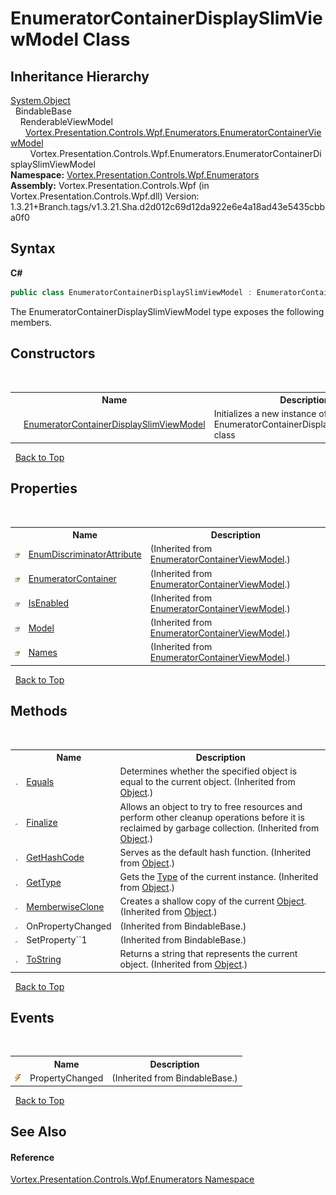 # EnumeratorContainerDisplaySlimViewModel Class
 


## Inheritance Hierarchy
<a href="https://docs.microsoft.com/dotnet/api/system.object" target="_blank">System.Object</a><br />&nbsp;&nbsp;BindableBase<br />&nbsp;&nbsp;&nbsp;&nbsp;RenderableViewModel<br />&nbsp;&nbsp;&nbsp;&nbsp;&nbsp;&nbsp;<a href="T_Vortex_Presentation_Controls_Wpf_Enumerators_EnumeratorContainerViewModel.md">Vortex.Presentation.Controls.Wpf.Enumerators.EnumeratorContainerViewModel</a><br />&nbsp;&nbsp;&nbsp;&nbsp;&nbsp;&nbsp;&nbsp;&nbsp;Vortex.Presentation.Controls.Wpf.Enumerators.EnumeratorContainerDisplaySlimViewModel<br />
**Namespace:**&nbsp;<a href="N_Vortex_Presentation_Controls_Wpf_Enumerators.md">Vortex.Presentation.Controls.Wpf.Enumerators</a><br />**Assembly:**&nbsp;Vortex.Presentation.Controls.Wpf (in Vortex.Presentation.Controls.Wpf.dll) Version: 1.3.21+Branch.tags/v1.3.21.Sha.d2d012c69d12da922e6e4a18ad43e5435cbba0f0

## Syntax

**C#**<br />
``` C#
public class EnumeratorContainerDisplaySlimViewModel : EnumeratorContainerViewModel
```

The EnumeratorContainerDisplaySlimViewModel type exposes the following members.


## Constructors
&nbsp;<table><tr><th></th><th>Name</th><th>Description</th></tr><tr><td>![Public method](media/pubmethod.gif "Public method")</td><td><a href="M_Vortex_Presentation_Controls_Wpf_Enumerators_EnumeratorContainerDisplaySlimViewModel__ctor.md">EnumeratorContainerDisplaySlimViewModel</a></td><td>
Initializes a new instance of the EnumeratorContainerDisplaySlimViewModel class</td></tr></table>&nbsp;
<a href="#enumeratorcontainerdisplayslimviewmodel-class">Back to Top</a>

## Properties
&nbsp;<table><tr><th></th><th>Name</th><th>Description</th></tr><tr><td>![Public property](media/pubproperty.gif "Public property")</td><td><a href="P_Vortex_Presentation_Controls_Wpf_Enumerators_EnumeratorContainerViewModel_EnumDiscriminatorAttribute.md">EnumDiscriminatorAttribute</a></td><td> (Inherited from <a href="T_Vortex_Presentation_Controls_Wpf_Enumerators_EnumeratorContainerViewModel.md">EnumeratorContainerViewModel</a>.)</td></tr><tr><td>![Public property](media/pubproperty.gif "Public property")</td><td><a href="P_Vortex_Presentation_Controls_Wpf_Enumerators_EnumeratorContainerViewModel_EnumeratorContainer.md">EnumeratorContainer</a></td><td> (Inherited from <a href="T_Vortex_Presentation_Controls_Wpf_Enumerators_EnumeratorContainerViewModel.md">EnumeratorContainerViewModel</a>.)</td></tr><tr><td>![Public property](media/pubproperty.gif "Public property")</td><td><a href="P_Vortex_Presentation_Controls_Wpf_Enumerators_EnumeratorContainerViewModel_IsEnabled.md">IsEnabled</a></td><td> (Inherited from <a href="T_Vortex_Presentation_Controls_Wpf_Enumerators_EnumeratorContainerViewModel.md">EnumeratorContainerViewModel</a>.)</td></tr><tr><td>![Public property](media/pubproperty.gif "Public property")</td><td><a href="P_Vortex_Presentation_Controls_Wpf_Enumerators_EnumeratorContainerViewModel_Model.md">Model</a></td><td> (Inherited from <a href="T_Vortex_Presentation_Controls_Wpf_Enumerators_EnumeratorContainerViewModel.md">EnumeratorContainerViewModel</a>.)</td></tr><tr><td>![Public property](media/pubproperty.gif "Public property")</td><td><a href="P_Vortex_Presentation_Controls_Wpf_Enumerators_EnumeratorContainerViewModel_Names.md">Names</a></td><td> (Inherited from <a href="T_Vortex_Presentation_Controls_Wpf_Enumerators_EnumeratorContainerViewModel.md">EnumeratorContainerViewModel</a>.)</td></tr></table>&nbsp;
<a href="#enumeratorcontainerdisplayslimviewmodel-class">Back to Top</a>

## Methods
&nbsp;<table><tr><th></th><th>Name</th><th>Description</th></tr><tr><td>![Public method](media/pubmethod.gif "Public method")</td><td><a href="https://docs.microsoft.com/dotnet/api/system.object.equals#System_Object_Equals_System_Object_" target="_blank">Equals</a></td><td>
Determines whether the specified object is equal to the current object.
 (Inherited from <a href="https://docs.microsoft.com/dotnet/api/system.object" target="_blank">Object</a>.)</td></tr><tr><td>![Protected method](media/protmethod.gif "Protected method")</td><td><a href="https://docs.microsoft.com/dotnet/api/system.object.finalize#System_Object_Finalize" target="_blank">Finalize</a></td><td>
Allows an object to try to free resources and perform other cleanup operations before it is reclaimed by garbage collection.
 (Inherited from <a href="https://docs.microsoft.com/dotnet/api/system.object" target="_blank">Object</a>.)</td></tr><tr><td>![Public method](media/pubmethod.gif "Public method")</td><td><a href="https://docs.microsoft.com/dotnet/api/system.object.gethashcode#System_Object_GetHashCode" target="_blank">GetHashCode</a></td><td>
Serves as the default hash function.
 (Inherited from <a href="https://docs.microsoft.com/dotnet/api/system.object" target="_blank">Object</a>.)</td></tr><tr><td>![Public method](media/pubmethod.gif "Public method")</td><td><a href="https://docs.microsoft.com/dotnet/api/system.object.gettype#System_Object_GetType" target="_blank">GetType</a></td><td>
Gets the <a href="https://docs.microsoft.com/dotnet/api/system.type" target="_blank">Type</a> of the current instance.
 (Inherited from <a href="https://docs.microsoft.com/dotnet/api/system.object" target="_blank">Object</a>.)</td></tr><tr><td>![Protected method](media/protmethod.gif "Protected method")</td><td><a href="https://docs.microsoft.com/dotnet/api/system.object.memberwiseclone#System_Object_MemberwiseClone" target="_blank">MemberwiseClone</a></td><td>
Creates a shallow copy of the current <a href="https://docs.microsoft.com/dotnet/api/system.object" target="_blank">Object</a>.
 (Inherited from <a href="https://docs.microsoft.com/dotnet/api/system.object" target="_blank">Object</a>.)</td></tr><tr><td>![Protected method](media/protmethod.gif "Protected method")</td><td>OnPropertyChanged</td><td> (Inherited from BindableBase.)</td></tr><tr><td>![Protected method](media/protmethod.gif "Protected method")</td><td>SetProperty``1</td><td> (Inherited from BindableBase.)</td></tr><tr><td>![Public method](media/pubmethod.gif "Public method")</td><td><a href="https://docs.microsoft.com/dotnet/api/system.object.tostring#System_Object_ToString" target="_blank">ToString</a></td><td>
Returns a string that represents the current object.
 (Inherited from <a href="https://docs.microsoft.com/dotnet/api/system.object" target="_blank">Object</a>.)</td></tr></table>&nbsp;
<a href="#enumeratorcontainerdisplayslimviewmodel-class">Back to Top</a>

## Events
&nbsp;<table><tr><th></th><th>Name</th><th>Description</th></tr><tr><td>![Public event](media/pubevent.gif "Public event")</td><td>PropertyChanged</td><td> (Inherited from BindableBase.)</td></tr></table>&nbsp;
<a href="#enumeratorcontainerdisplayslimviewmodel-class">Back to Top</a>

## See Also


#### Reference
<a href="N_Vortex_Presentation_Controls_Wpf_Enumerators.md">Vortex.Presentation.Controls.Wpf.Enumerators Namespace</a><br />